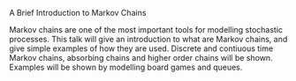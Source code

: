 A Brief Introduction to Markov Chains

Markov chains are one of the most important tools for modelling stochastic processes. This talk will give an introduction to what are Markov chains, and give simple examples of how they are used. Discrete and contiuous time Markov chains, absorbing chains and higher order chains will be shown. Examples will be shown by modelling board games and queues.